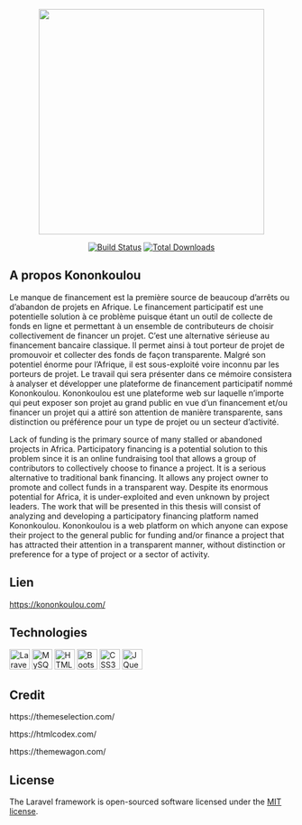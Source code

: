 <p align="center"><a href="https://laravel.com" target="_blank"><img src="https://kononkoulou.com/kononkoulou.png" width="400"></a></p>

<p align="center">
<a href="https://travis-ci.org/laravel/framework"><img src="https://kononkoulou.com/kononkoulou.png" alt="Build Status"></a>
<a href="https://packagist.org/packages/laravel/framework"><img src="https://kononkoulou.com/kononkoulou2.png" alt="Total Downloads"></a>
</p>

## A propos Kononkoulou

Le manque de financement est la première source de beaucoup d’arrêts ou d’abandon de projets en Afrique. Le financement participatif est une potentielle solution à ce problème puisque étant un outil de collecte de fonds en ligne et permettant à un ensemble de contributeurs de choisir collectivement de financer un projet. C’est une alternative sérieuse au financement bancaire classique. Il permet ainsi à tout porteur de projet de promouvoir et collecter des fonds de façon transparente. Malgré son potentiel énorme pour l’Afrique, il est sous-exploité voire inconnu par les porteurs de projet.
Le travail qui sera présenter dans ce mémoire consistera à analyser et développer une plateforme de financement participatif nommé Kononkoulou.
Kononkoulou est une plateforme web sur laquelle n’importe qui peut exposer son projet au grand public en vue d’un financement et/ou financer un projet qui a attiré son attention de manière transparente, sans distinction ou préférence pour un type de projet ou un secteur d’activité.


Lack of funding is the primary source of many stalled or abandoned projects in Africa. Participatory financing is a potential solution to this problem since it is an online fundraising tool that allows a group of contributors to collectively choose to finance a project. It is a serious alternative to traditional bank financing. It allows any project owner to promote and collect funds in a transparent way. Despite its enormous potential for Africa, it is under-exploited and even unknown by project leaders.
The work that will be presented in this thesis will consist of analyzing and developing a participatory financing platform named Kononkoulou.
Kononkoulou is a web platform on which anyone can expose their project to the general public for funding and/or finance a project that has attracted their attention in a transparent manner, without distinction or preference for a type of project or a sector of activity.

## Lien
https://kononkoulou.com/

## Technologies
<a href="https://laravel.com/" target="_blank" rel="noreferrer"><img src="https://raw.githubusercontent.com/danielcranney/readme-generator/main/public/icons/skills/laravel-colored.svg" width="36" height="36" alt="Laravel" /></a>
<a href="https://www.mysql.com/" target="_blank" rel="noreferrer"><img src="https://raw.githubusercontent.com/danielcranney/readme-generator/main/public/icons/skills/mysql-colored.svg" width="36" height="36" alt="MySQL" /></a>
<a href="https://developer.mozilla.org/en-US/docs/Glossary/HTML5" target="_blank" rel="noreferrer"><img src="https://raw.githubusercontent.com/danielcranney/readme-generator/main/public/icons/skills/html5-colored.svg" width="36" height="36" alt="HTML5" /></a>
<a href="https://getbootstrap.com/" target="_blank" rel="noreferrer"><img src="https://raw.githubusercontent.com/danielcranney/readme-generator/main/public/icons/skills/bootstrap-colored.svg" width="36" height="36" alt="Bootstrap" /></a>
<a href="https://www.w3.org/TR/CSS/#css" target="_blank" rel="noreferrer"><img src="https://raw.githubusercontent.com/danielcranney/readme-generator/main/public/icons/skills/css3-colored.svg" width="36" height="36" alt="CSS3" /></a>
<a href="https://jquery.com/" target="_blank" rel="noreferrer"><img src="https://raw.githubusercontent.com/danielcranney/readme-generator/main/public/icons/skills/jquery-colored.svg" width="36" height="36" alt="JQuery" /></a>

## Credit
<p>https://themeselection.com/</p>
<p>https://htmlcodex.com/</p>
<p>https://themewagon.com/</p>

## License

The Laravel framework is open-sourced software licensed under the [MIT license](https://opensource.org/licenses/MIT).
